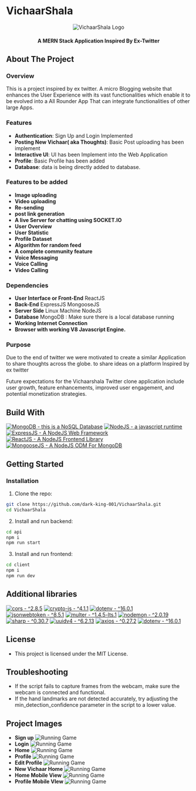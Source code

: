 # VichaarShala
<p align="center">
  <img src="https://github.com/dark-king-001/VichaarShala/blob/main/SnapShots/Logo.jpeg" alt="VichaarShala Logo" />
</p>

<p align="center">
  <h4 align="center">A MERN Stack Application Inspired By Ex-Twitter</h4>
</p>


## About The Project

### Overview

This is a project inspired by ex twitter. A micro Blogging website that enhances the User Experience with its vast functionalities which enable it to be evolved into a All Rounder App That can integrate functionalities of other large Apps.

### Features

- **Authentication**: Sign Up and Login Implemented
- **Posting New Vichaar( aka Thoughts)**: Basic Post uploading has been implement
- **Interactive UI**: UI has been Implement into the Web Application
- **Profile**: Basic Profile has been added
- **Database**: data is being directly added to database.

### Features to be added
- **Image uploading**
- **Video uploading**
- **Re-sending**
- **post link generation**
- **A live Server for chatting using SOCKET.IO**
- **User Overview**
- **User Statistic**
- **Profile Dataset**
- **Algorithm for random feed**
- **A complete community feature**
- **Voice Messaging**
- **Voice Calling**
- **Video Calling**

### Dependencies
- **User Interface or Front-End** ReactJS
- **Back-End** ExpressJS MongooseJS
- **Server Side** Linux Machine NodeJS
- **Database** MongoDB : Make sure there is a local database running
- **Working Internet Connection**
- **Browser with working V8 Javascript Engine.**

### Purpose

Due to the end of twitter we were motivated to create a similar Application to share thoughts across the globe. to share ideas on a platform 
Inspired by ex twitter

Future expectations for the Vichaarshala Twitter clone application include user growth, feature enhancements, improved user engagement, and potential monetization strategies.

## Build With

[![MongoDB - this is a NoSQL Database](https://img.shields.io/badge/MongoDB%20-this%20is%20a%20NoSQL%20Database%20-green?style=flat&logo=MongoDB)](https://www.mongodb.com/)
[![NodeJS - a javascript runtime](https://img.shields.io/badge/NodeJS%20-a%20javascript%20runtime%20-green?style=flat&logo=NodeJS)](https://nodejs.org/en)
[![ExpressJS - A NodeJS Web Framework](https://img.shields.io/badge/ExpressJS%20-A%20NodeJS%20Web%20Framework%20-green?style=flat&logo=ExpressJS)](https://expressjs.com/)
[![ReactJS - A NodeJS Frontend Library](https://img.shields.io/badge/ReactJS%20-A%20NodeJS%20Frontend%20Library%20-green?style=flat&logo=ReactJS)](https://react.dev/)
[![MongooseJS - A NodeJS ODM For MongoDB](https://img.shields.io/badge/MongooseJS%20-A%20NodeJS%20ODM%20For%20MongoDB%20-green?style=flat&logo=Mongoose)](https://mongoosejs.com/)

## Getting Started

### Installation

1. Clone the repo: 
```sh
git clone https://github.com/dark-king-001/VichaarShala.git
cd VichaarShala
```
2. Install and run backend:
```sh
cd api
npm i
npm run start
```
3. Install and run frontend: 
```sh
cd client
npm i
npm run dev
```

## Additional libraries

[![cors -  ^2.8.5](https://img.shields.io/badge/cors%20-%20^2.8.5%20-green?style=flat&logo=cors)]({link})
[![crypto-js -  ^4.1.1](https://img.shields.io/badge/crypto%20js%20-%20^4.1.1%20-green?style=flat&logo=crypto-js)]({link})
[![dotenv -  ^16.0.1](https://img.shields.io/badge/dotenv%20-%20^16.0.1%20-green?style=flat&logo=dotenv)]({link})
[![jsonwebtoken -  ^8.5.1](https://img.shields.io/badge/jsonwebtoken%20-%20^8.5.1%20-green?style=flat&logo=jsonwebtoken)]({link})
[![multer -  ^1.4.5-lts.1](https://img.shields.io/badge/multer%20^1.4.5-lts.1%20-green?style=flat&logo=multer)]({link})
[![nodemon -  ^2.0.19](https://img.shields.io/badge/nodemon%20-%20^2.0.19%20-green?style=flat&logo=nodemon)]({link})
[![sharp -  ^0.30.7](https://img.shields.io/badge/sharp%20-%20^0.30.7%20-green?style=flat&logo=sharp)]({link})
[![uuidv4 -  ^6.2.13](https://img.shields.io/badge/uuidv4%20-%20^6.2.13%20-green?style=flat&logo=uuidv4)]({link})
[![axios -  ^0.27.2](https://img.shields.io/badge/axios%20-%20^0.27.2%20-green?style=flat&logo=axios)]({link})
[![dotenv -  ^16.0.1](https://img.shields.io/badge/dotenv%20-%20^16.0.1%20-green?style=flat&logo=dotenv)]({link})

## License
* This project is licensed under the MIT License.

## Troubleshooting
* If the script fails to capture frames from the webcam, make sure the webcam is connected and functional.
* If the hand landmarks are not detected accurately, try adjusting the min_detection_confidence parameter in the script to a lower value.

## Project Images

- **Sign up**
  ![Running Game](https://github.com/dark-king-001/VichaarShala/blob/main/SnapShots/ss1.png)
- **Login**
  ![Running Game](https://github.com/dark-king-001/VichaarShala/blob/main/SnapShots/ss2.png)
- **Home**
  ![Running Game](https://github.com/dark-king-001/VichaarShala/blob/main/SnapShots/ss3.png)
- **Profile**
  ![Running Game](https://github.com/dark-king-001/VichaarShala/blob/main/SnapShots/ss4.png)
- **Edit Profile**
  ![Running Game](https://github.com/dark-king-001/VichaarShala/blob/main/SnapShots/ss5.png)
- **New Vichaar Home**
  ![Running Game](https://github.com/dark-king-001/VichaarShala/blob/main/SnapShots/ss6.png)
- **Home Mobile View**
  ![Running Game](https://github.com/dark-king-001/VichaarShala/blob/main/SnapShots/ss7.png)
- **Profile Mobile VIew**
  ![Running Game](https://github.com/dark-king-001/VichaarShala/blob/main/SnapShots/ss8.png)